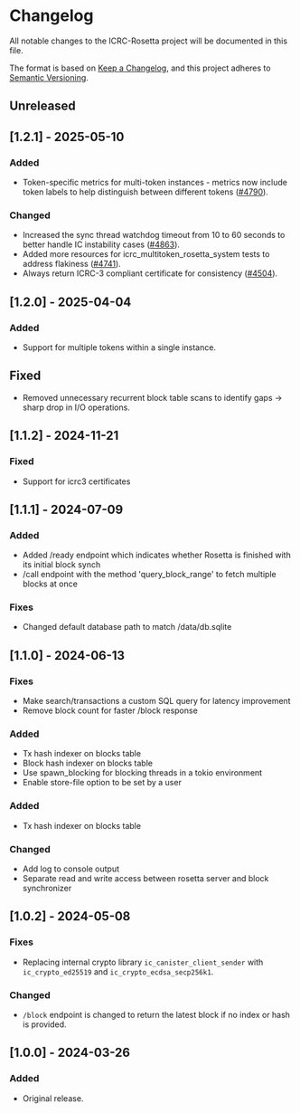 # Changelog
All notable changes to the ICRC-Rosetta project will be documented in this file.

The format is based on [Keep a Changelog](https://keepachangelog.com/en/1.0.0/),
and this project adheres to [Semantic Versioning](https://semver.org/spec/v2.0.0.html).

## Unreleased

## [1.2.1] - 2025-05-10
### Added
- Token-specific metrics for multi-token instances - metrics now include token labels to help distinguish between different tokens ([#4790](https://github.com/dfinity/ic/pull/4790)).

### Changed
- Increased the sync thread watchdog timeout from 10 to 60 seconds to better handle IC instability cases ([#4863](https://github.com/dfinity/ic/pull/4863)).
- Added more resources for icrc_multitoken_rosetta_system tests to address flakiness ([#4741](https://github.com/dfinity/ic/pull/4741)).
- Always return ICRC-3 compliant certificate for consistency ([#4504](https://github.com/dfinity/ic/pull/4504)).

## [1.2.0] - 2025-04-04
### Added
- Support for multiple tokens within a single instance.

## Fixed
- Removed unnecessary recurrent block table scans to identify gaps -> sharp drop in I/O operations.


## [1.1.2] - 2024-11-21
### Fixed
- Support for icrc3 certificates

## [1.1.1] - 2024-07-09
### Added
- Added /ready endpoint which indicates whether Rosetta is finished with its initial block synch
- /call endpoint with the method 'query_block_range' to fetch multiple blocks at once
### Fixes
- Changed default database path to match /data/db.sqlite

## [1.1.0] - 2024-06-13
### Fixes
- Make search/transactions a custom SQL query for latency improvement
- Remove block count for faster /block response
### Added
- Tx hash indexer on blocks table
- Block hash indexer on blocks table
- Use spawn_blocking for blocking threads in a tokio environment
- Enable store-file option to be set by a user
### Added
- Tx hash indexer on blocks table
### Changed
- Add log to console output
- Separate read and write access between rosetta server and block synchronizer

## [1.0.2] - 2024-05-08
### Fixes
- Replacing internal crypto library `ic_canister_client_sender` with `ic_crypto_ed25519` 
  and `ic_crypto_ecdsa_secp256k1`.
### Changed
- `/block` endpoint is changed to return the latest block if no index or hash is provided.

## [1.0.0] - 2024-03-26
### Added
- Original release.